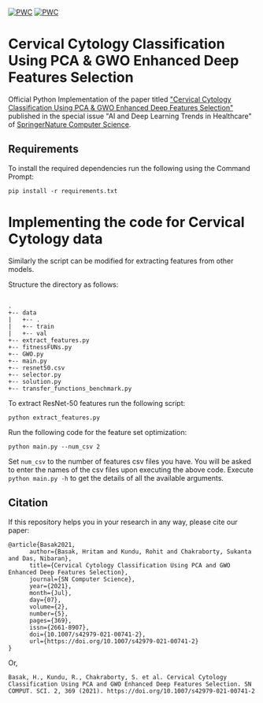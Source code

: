[![PWC](https://img.shields.io/endpoint.svg?url=https://paperswithcode.com/badge/cervical-cytology-classification-using-pca/image-classification-on-sipakmed)](https://paperswithcode.com/sota/image-classification-on-sipakmed?p=cervical-cytology-classification-using-pca)
[![PWC](https://img.shields.io/endpoint.svg?url=https://paperswithcode.com/badge/cervical-cytology-classification-using-pca/image-classification-on-herlev)](https://paperswithcode.com/sota/image-classification-on-herlev?p=cervical-cytology-classification-using-pca)

# Cervical Cytology Classification Using PCA & GWO Enhanced Deep Features Selection

Official Python Implementation of the paper titled ["Cervical Cytology Classification Using PCA & GWO Enhanced Deep Features Selection"](https://doi.org/10.1007/s42979-021-00741-2) published in the special issue "AI and Deep Learning Trends in Healthcare" of [SpringerNature Computer Science](https://www.springer.com/journal/42979).

## Requirements

To install the required dependencies run the following using the Command Prompt:

`pip install -r requirements.txt`

# Implementing the code for Cervical Cytology data

Similarly the script can be modified for extracting features from other models.

Structure the directory as follows:

```

.
+-- data
|   +-- .
|   +-- train
|   +-- val
+-- extract_features.py
+-- fitnessFUNs.py
+-- GWO.py
+-- main.py
+-- resnet50.csv
+-- selector.py
+-- solution.py
+-- transfer_functions_benchmark.py

```

To extract ResNet-50 features run the following script:

`python extract_features.py`

Run the following code for the feature set optimization:

`python main.py --num_csv 2`

Set `num_csv` to the number of features csv files you have. You will be asked to enter the names of the csv files upon executing the above code. Execute `python main.py -h` to get the details of all the available arguments.

## Citation

If this repository helps you in your research in any way, please cite our paper:

```
@article{Basak2021,
      author={Basak, Hritam and Kundu, Rohit and Chakraborty, Sukanta and Das, Nibaran},
      title={Cervical Cytology Classification Using PCA and GWO Enhanced Deep Features Selection},
      journal={SN Computer Science},
      year={2021},
      month={Jul},
      day={07},
      volume={2},
      number={5},
      pages={369},
      issn={2661-8907},
      doi={10.1007/s42979-021-00741-2},
      url={https://doi.org/10.1007/s42979-021-00741-2}
}
```
Or,
```
Basak, H., Kundu, R., Chakraborty, S. et al. Cervical Cytology Classification Using PCA and GWO Enhanced Deep Features Selection. SN COMPUT. SCI. 2, 369 (2021). https://doi.org/10.1007/s42979-021-00741-2
```
